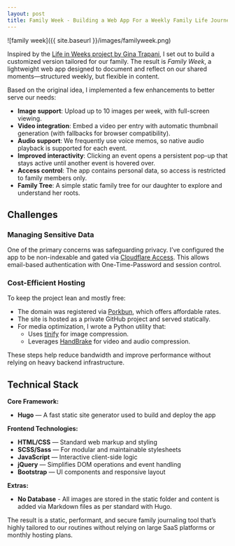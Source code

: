 ```yaml
---
layout: post
title: Family Week - Building a Web App For a Weekly Family Life Journey
---
```


![family week]({{ site.baseurl }}/images/familyweek.png)

Inspired by the [Life in Weeks project by Gina Trapani](https://github.com/ginatrapani), I set out to build a customized version tailored for our family. The result is *Family Week*, a lightweight web app designed to document and reflect on our shared moments—structured weekly, but flexible in content.

Based on the original idea, I implemented a few enhancements to better serve our needs:

- **Image support**: Upload up to 10 images per week, with full-screen viewing.
- **Video integration**: Embed a video per entry with automatic thumbnail generation (with fallbacks for browser compatibility).
- **Audio support**: We frequently use voice memos, so native audio playback is supported for each event.
- **Improved interactivity**: Clicking an event opens a persistent pop-up that stays active until another event is hovered over.
- **Access control**: The app contains personal data, so access is restricted to family members only.
- **Family Tree**: A simple static family tree for our daughter to explore and understand her roots.

## Challenges

### Managing Sensitive Data

One of the primary concerns was safeguarding privacy. I’ve configured the app to be non-indexable and gated via [Cloudflare Access](https://developers.cloudflare.com/cloudflare-one/policies/access/). This allows email-based authentication with One-Time-Password and session control.

### Cost-Efficient Hosting

To keep the project lean and mostly free:

- The domain was registered via [Porkbun](https://porkbun.com/), which offers affordable rates.
- The site is hosted as a private GitHub project and served statically.
- For media optimization, I wrote a Python utility that:
  - Uses [tinify](https://tinypng.com/) for image compression.
  - Leverages [HandBrake](https://handbrake.fr/downloads.php) for video and audio compression.

These steps help reduce bandwidth and improve performance without relying on heavy backend infrastructure.

## Technical Stack

**Core Framework:**
- **Hugo** — A fast static site generator used to build and deploy the app

**Frontend Technologies:**
- **HTML/CSS** — Standard web markup and styling
- **SCSS/Sass** — For modular and maintainable stylesheets
- **JavaScript** — Interactive client-side logic
- **jQuery** — Simplifies DOM operations and event handling
- **Bootstrap** — UI components and responsive layout

**Extras:**
- **No Database** - All images are stored in the static folder and content is added via Markdown files as per standard with Hugo. 

The result is a static, performant, and secure family journaling tool that’s highly tailored to our routines without relying on large SaaS platforms or monthly hosting plans.
